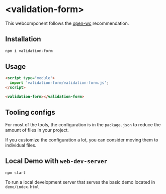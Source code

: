 # \<validation-form>

This webcomponent follows the [open-wc](https://github.com/open-wc/open-wc) recommendation.

## Installation
```bash
npm i validation-form
```

## Usage
```html
<script type="module">
  import 'validation-form/validation-form.js';
</script>

<validation-form></validation-form>
```



## Tooling configs

For most of the tools, the configuration is in the `package.json` to reduce the amount of files in your project.

If you customize the configuration a lot, you can consider moving them to individual files.

## Local Demo with `web-dev-server`
```bash
npm start
```
To run a local development server that serves the basic demo located in `demo/index.html`
